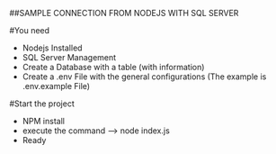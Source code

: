 ##SAMPLE CONNECTION FROM NODEJS WITH SQL SERVER

#You need
- Nodejs Installed
- SQL Server Management
- Create a Database with a table (with information)
- Create a .env File with the general configurations (The example is .env.example File)

#Start the project
- NPM install
- execute the command --> node index.js
- Ready
